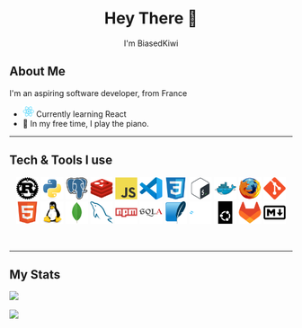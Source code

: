 <h1 align="center">
Hey There 👋
</h1>

<p align="center">
I'm BiasedKiwi
</p>

<h2>About Me</h2>

<p>I'm an aspiring software developer, from France</p>

  - <img src="https://github.com/devicons/devicon/blob/master/icons/react/react-original.svg" height=20px width=20px/> Currently learning React
  - 🎹 In my free time, I play the piano.

---

<h2>Tech & Tools I use</h2>

<p align="center">
  <img src="https://github.com/devicons/devicon/blob/master/icons/rust/rust-plain.svg" height=40px width=40px />
  <img src="https://github.com/devicons/devicon/blob/master/icons/python/python-original.svg" height=40px width=40px />
  <img src="https://github.com/devicons/devicon/blob/master/icons/postgresql/postgresql-original.svg" height=40px width=40px />
  <img src="https://github.com/devicons/devicon/blob/master/icons/redis/redis-original.svg" height=40px width=40px />
  <img src="https://github.com/devicons/devicon/blob/master/icons/javascript/javascript-original.svg" height=40px width=40px />
  <img src="https://github.com/devicons/devicon/blob/master/icons/vscode/vscode-original.svg" height=40px width=40px />
  <img src="https://github.com/devicons/devicon/blob/master/icons/css3/css3-original.svg" height=40px width=40px />
  <img src="https://github.com/devicons/devicon/blob/master/icons/bash/bash-original.svg" height=40px width=40px />
  <img src="https://github.com/devicons/devicon/blob/master/icons/docker/docker-original.svg" height=40px width=40px />
  <img src="https://github.com/devicons/devicon/blob/master/icons/firefox/firefox-original.svg" height=40px width=40px />
  <img src="https://github.com/devicons/devicon/blob/master/icons/git/git-original.svg" height=40px width=40px />
  <img src="https://github.com/devicons/devicon/blob/master/icons/html5/html5-original.svg" height=40px width=40px />
  <img src="https://github.com/devicons/devicon/blob/master/icons/linux/linux-original.svg" height=40px width=40px />
  <img src="https://github.com/devicons/devicon/blob/master/icons/mongodb/mongodb-original.svg" height=40px width=40px />
  <img src="https://github.com/devicons/devicon/blob/master/icons/mysql/mysql-original.svg" height=40px width=40px />
  <img src="https://github.com/devicons/devicon/blob/master/icons/npm/npm-original-wordmark.svg" height=40px width=40px />
  <img src="https://github.com/devicons/devicon/blob/master/icons/sqlalchemy/sqlalchemy-original.svg" height=40px width=40px />
  <img src="https://github.com/devicons/devicon/blob/master/icons/sqlite/sqlite-original.svg" height=40px width=40px />
  <img src="https://github.com/devicons/devicon/blob/master/icons/tailwindcss/tailwindcss-original-wordmark.svg" height=40px width=40px />
  <img src="https://github.com/devicons/devicon/blob/master/icons/ubuntu/ubuntu-plain.svg" height=40px width=40px />
  <img src="https://github.com/devicons/devicon/blob/master/icons/gitlab/gitlab-original.svg" height=40px width=40px />
  <img src="https://github.com/devicons/devicon/blob/master/icons/markdown/markdown-original.svg" height=40px width=40px />
</p>
          
</br>

---

<h2>My Stats</h2>

<p>
<img src="https://github-readme-stats.vercel.app/api?username=BiasedKiwi&theme=dark&hide_border=true&show_icons=true&custom_title=My%20Stats&count_private=true">
</p>
<p>
<img src="https://github-readme-stats.vercel.app/api/top-langs/?username=BiasedKiwi&layout=compact&theme=dark&hide_border=true">
</p>
